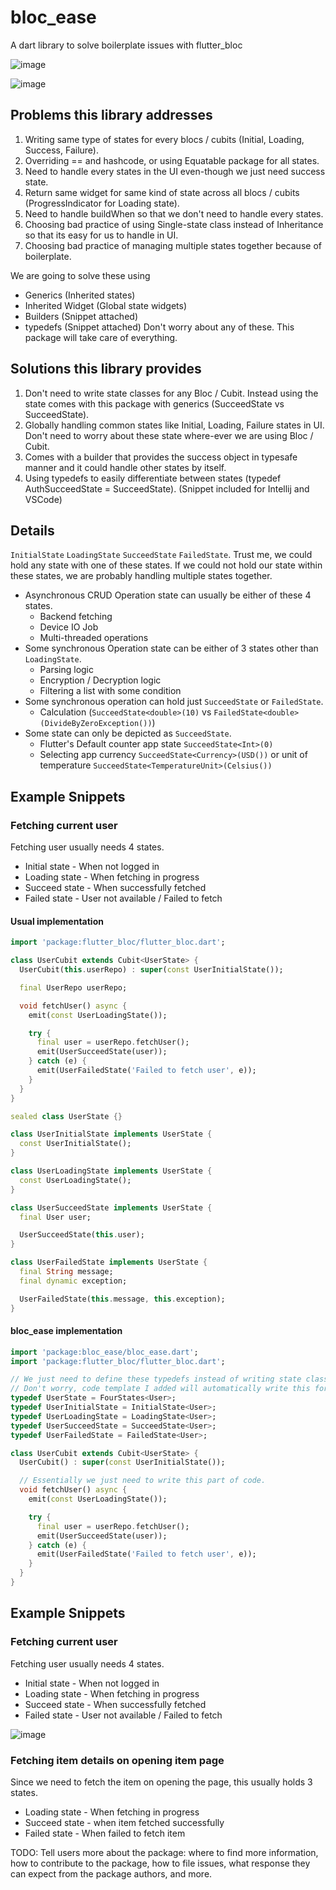 # bloc_ease
A dart library to solve boilerplate issues with flutter_bloc

![image](https://github.com/Bharathh-Raj/bloc_ease/assets/42716432/f9a24509-a816-48fd-bd14-5b5163a97d00)

![image](https://github.com/Bharathh-Raj/bloc_ease/assets/42716432/115729d6-4e51-4b42-9c4c-80ef683cb294)

## Problems this library addresses
1. Writing same type of states for every blocs / cubits (Initial, Loading, Success, Failure).
2. Overriding == and hashcode, or using Equatable package for all states.
3. Need to handle every states in the UI even-though we just need success state.
4. Return same widget for same kind of state across all blocs / cubits (ProgressIndicator for Loading state).
5. Need to handle buildWhen so that we don't need to handle every states.
6. Choosing bad practice of using Single-state class instead of Inheritance so that its easy for us to handle in UI.
7. Choosing bad practice of managing multiple states together because of boilerplate.

We are going to solve these using
  - Generics (Inherited states)
  - Inherited Widget (Global state widgets)
  - Builders (Snippet attached)
  - typedefs (Snippet attached)
Don't worry about any of these. This package will take care of everything.

## Solutions this library provides
1. Don't need to write state classes for any Bloc / Cubit. Instead using the state comes with this package with generics (SucceedState<Auth> vs SucceedState<User>).
2. Globally handling common states like Initial, Loading, Failure states in UI. Don't need to worry about these state where-ever we are using Bloc / Cubit.
3. Comes with a builder that provides the success object in typesafe manner and it could handle other states by itself.
4. Using typedefs to easily differentiate between states (typedef AuthSucceedState = SucceedState<Auth>). (Snippet included for Intellij and VSCode)

## Details
`InitialState` `LoadingState` `SucceedState` `FailedState`. Trust me, we could hold any state with one of these states. If we could not hold our state within these states, we are probably handling multiple states together.
- Asynchronous CRUD Operation state can usually be either of these 4 states.
  - Backend fetching
  - Device IO Job
  - Multi-threaded operations
- Some synchronous Operation state can be either of 3 states other than `LoadingState`.
  - Parsing logic
  - Encryption / Decryption logic
  - Filtering a list with some condition
- Some synchronous operation can hold just `SucceedState` or `FailedState`.
  - Calculation (`SucceedState<double>(10)` vs `FailedState<double>(DivideByZeroException())`)
- Some state can only be depicted as `SucceedState`. 
  - Flutter's Default counter app state `SucceedState<Int>(0)`
  - Selecting app currency `SucceedState<Currency>(USD())` or unit of temperature `SucceedState<TemperatureUnit>(Celsius())`

## Example Snippets
### Fetching current user
Fetching user usually needs 4 states. 
  - Initial state - When not logged in
  - Loading state - When fetching in progress
  - Succeed state - When successfully fetched
  - Failed state - User not available / Failed to fetch
#### Usual implementation
```dart
import 'package:flutter_bloc/flutter_bloc.dart';

class UserCubit extends Cubit<UserState> {
  UserCubit(this.userRepo) : super(const UserInitialState());

  final UserRepo userRepo;

  void fetchUser() async {
    emit(const UserLoadingState());

    try {
      final user = userRepo.fetchUser();
      emit(UserSucceedState(user));
    } catch (e) {
      emit(UserFailedState('Failed to fetch user', e));
    }
  }
}

sealed class UserState {}

class UserInitialState implements UserState {
  const UserInitialState();
}

class UserLoadingState implements UserState {
  const UserLoadingState();
}

class UserSucceedState implements UserState {
  final User user;

  UserSucceedState(this.user);
}

class UserFailedState implements UserState {
  final String message;
  final dynamic exception;

  UserFailedState(this.message, this.exception);
}
```

#### bloc_ease implementation
```dart
import 'package:bloc_ease/bloc_ease.dart';
import 'package:flutter_bloc/flutter_bloc.dart';

// We just need to define these typedefs instead of writing state classes ourselves.
// Don't worry, code template I added will automatically write this for you.
typedef UserState = FourStates<User>;
typedef UserInitialState = InitialState<User>;
typedef UserLoadingState = LoadingState<User>;
typedef UserSucceedState = SucceedState<User>;
typedef UserFailedState = FailedState<User>;

class UserCubit extends Cubit<UserState> {
  UserCubit() : super(const UserInitialState());

  // Essentially we just need to write this part of code.
  void fetchUser() async {
    emit(const UserLoadingState());

    try {
      final user = userRepo.fetchUser();
      emit(UserSucceedState(user));
    } catch (e) {
      emit(UserFailedState('Failed to fetch user', e));
    }
  }
}
```

## Example Snippets
### Fetching current user
Fetching user usually needs 4 states.
- Initial state - When not logged in
- Loading state - When fetching in progress
- Succeed state - When successfully fetched
- Failed state - User not available / Failed to fetch

![image](https://github.com/Bharathh-Raj/bloc_ease/assets/42716432/80d77660-059e-4828-a94f-a5129ecd58bb)

### Fetching item details on opening item page
Since we need to fetch the item on opening the page, this usually holds 3 states.
- Loading state - When fetching in progress
- Succeed state - when item fetched successfully
- Failed state - When failed to fetch item


TODO: Tell users more about the package: where to find more information, how to
contribute to the package, how to file issues, what response they can expect
from the package authors, and more.
